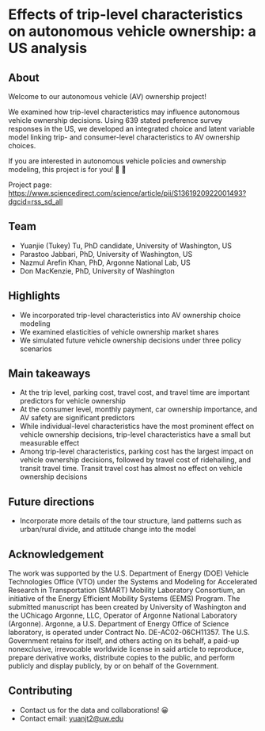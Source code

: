 # Effects of trip-level characteristics on autonomous vehicle ownership: a US analysis

## About
Welcome to our autonomous vehicle (AV) ownership project!

We examined how trip-level characteristics may influence autonomous vehicle ownership decisions. Using 639 stated preference survey responses in the US, we developed an integrated choice and latent variable model linking trip- and consumer-level characteristics to AV ownership choices.

If you are interested in autonomous vehicle policies and ownership modeling, this project is for you! 🖖 👀

Project page: https://www.sciencedirect.com/science/article/pii/S1361920922001493?dgcid=rss_sd_all

## Team
* Yuanjie (Tukey) Tu, PhD candidate, University of Washington, US
* Parastoo Jabbari, PhD, University of Washington, US
* Nazmul Arefin Khan, PhD, Argonne National Lab, US
* Don MacKenzie, PhD, University of Washington

## Highlights
* We incorporated trip-level characteristics into AV ownership choice modeling
* We examined elasticities of vehicle ownership market shares
* We simulated future vehicle ownership decisions under three policy scenarios

## Main takeaways
* At the trip level, parking cost, travel cost, and travel time are important predictors for vehicle ownership
* At the consumer level, monthly payment, car ownership importance, and AV safety are significant predictors
* While individual-level characteristics have the most prominent effect on vehicle ownership decisions, trip-level characteristics have a small but measurable effect
* Among trip-level characteristics, parking cost has the largest impact on vehicle ownership decisions, followed by travel cost of ridehailing, and transit travel time. Transit travel cost has almost no effect on vehicle ownership decisions 

## Future directions
* Incorporate more details of the tour structure, land patterns such as urban/rural divide, and attitude change into the model

## Acknowledgement
The work was supported by the U.S. Department of Energy (DOE) Vehicle Technologies Office (VTO) under the Systems and Modeling for Accelerated Research in Transportation (SMART) Mobility Laboratory Consortium, an initiative of the Energy Efficient Mobility Systems (EEMS) Program. The submitted manuscript has been created by University of Washington and the UChicago Argonne, LLC, Operator of Argonne National Laboratory (Argonne). Argonne, a U.S. Department of Energy Office of Science laboratory, is operated under Contract No. DE-AC02-06CH11357. The U.S. Government retains for itself, and others acting on its behalf, a paid-up nonexclusive, irrevocable worldwide license in said article to reproduce, prepare derivative works, distribute copies to the public, and perform publicly and display publicly, by or on behalf of the Government.

## Contributing
* Contact us for the data and collaborations! 😀 
* Contact email: yuanjt2@uw.edu
